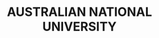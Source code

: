 ---
lastmod: '2025-04-06T06:05:19+00:00'
latitude: -35.2777
layout: suburb
longitude: 149.1189
postcode: '0200'
state: ACT
title: AUSTRALIAN NATIONAL UNIVERSITY
url: /act/australian-national-university/
---